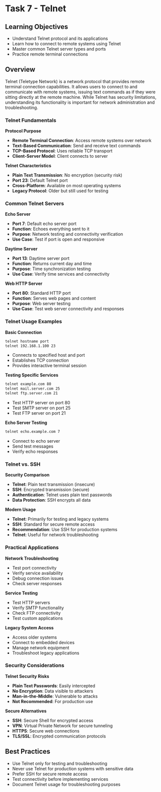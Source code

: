 # Task 7 - Telnet

## Learning Objectives
- Understand Telnet protocol and its applications
- Learn how to connect to remote systems using Telnet
- Master common Telnet server types and ports
- Practice remote terminal connections

## Overview
Telnet (Teletype Network) is a network protocol that provides remote terminal connection capabilities. It allows users to connect to and communicate with remote systems, issuing text commands as if they were sitting directly at the remote machine. While Telnet has security limitations, understanding its functionality is important for network administration and troubleshooting.

### Telnet Fundamentals

**Protocol Purpose**
- **Remote Terminal Connection**: Access remote systems over network
- **Text-Based Communication**: Send and receive text commands
- **TCP-Based Protocol**: Uses reliable TCP transport
- **Client-Server Model**: Client connects to server

**Telnet Characteristics**
- **Plain Text Transmission**: No encryption (security risk)
- **Port 23**: Default Telnet port
- **Cross-Platform**: Available on most operating systems
- **Legacy Protocol**: Older but still used for testing

### Common Telnet Servers

**Echo Server**
- **Port 7**: Default echo server port
- **Function**: Echoes everything sent to it
- **Purpose**: Network testing and connectivity verification
- **Use Case**: Test if port is open and responsive

**Daytime Server**
- **Port 13**: Daytime server port
- **Function**: Returns current day and time
- **Purpose**: Time synchronization testing
- **Use Case**: Verify time services and connectivity

**Web HTTP Server**
- **Port 80**: Standard HTTP port
- **Function**: Serves web pages and content
- **Purpose**: Web server testing
- **Use Case**: Test web server connectivity and responses

### Telnet Usage Examples

**Basic Connection**
```bash
telnet hostname port
telnet 192.168.1.100 23
```
- Connects to specified host and port
- Establishes TCP connection
- Provides interactive terminal session

**Testing Specific Services**
```bash
telnet example.com 80
telnet mail.server.com 25
telnet ftp.server.com 21
```
- Test HTTP server on port 80
- Test SMTP server on port 25
- Test FTP server on port 21

**Echo Server Testing**
```bash
telnet echo.example.com 7
```
- Connect to echo server
- Send test messages
- Verify echo responses

### Telnet vs. SSH

**Security Comparison**
- **Telnet**: Plain text transmission (insecure)
- **SSH**: Encrypted transmission (secure)
- **Authentication**: Telnet uses plain text passwords
- **Data Protection**: SSH encrypts all data

**Modern Usage**
- **Telnet**: Primarily for testing and legacy systems
- **SSH**: Standard for secure remote access
- **Recommendation**: Use SSH for production systems
- **Telnet**: Useful for network troubleshooting

### Practical Applications

**Network Troubleshooting**
- Test port connectivity
- Verify service availability
- Debug connection issues
- Check server responses

**Service Testing**
- Test HTTP servers
- Verify SMTP functionality
- Check FTP connectivity
- Test custom applications

**Legacy System Access**
- Access older systems
- Connect to embedded devices
- Manage network equipment
- Troubleshoot legacy applications

### Security Considerations

**Telnet Security Risks**
- **Plain Text Passwords**: Easily intercepted
- **No Encryption**: Data visible to attackers
- **Man-in-the-Middle**: Vulnerable to attacks
- **Not Recommended**: For production use

**Secure Alternatives**
- **SSH**: Secure Shell for encrypted access
- **VPN**: Virtual Private Network for secure tunneling
- **HTTPS**: Secure web connections
- **TLS/SSL**: Encrypted communication protocols

## Best Practices
- Use Telnet only for testing and troubleshooting
- Never use Telnet for production systems with sensitive data
- Prefer SSH for secure remote access
- Test connectivity before implementing services
- Document Telnet usage for troubleshooting purposes